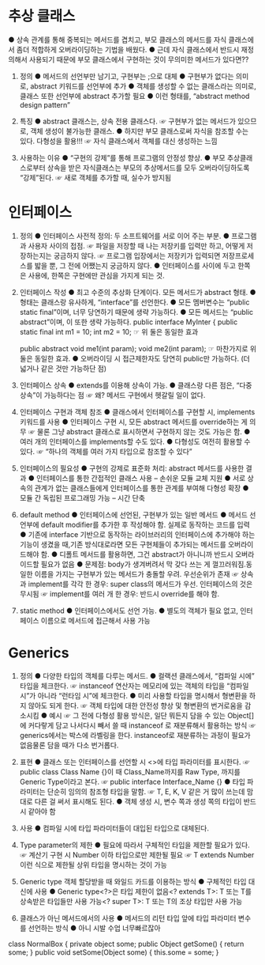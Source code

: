 # 추상 클래스
● 상속 관계를 통해 중복되는 메서드를 겹치고, 부모 클래스의 메서드를 자식 클래스에서 좀더 적합하게 오버라이딩하는 기법을 배웠다.
● 근데 자식 클래스에서 반드시 재정의해서 사용되기 때문에 부모 클래스에서 구현하는 것이 무의미한 메서드가 있다면??
1. 정의
● 메서드의 선언부만 남기고, 구현부는 ;으로 대체
● 구현부가 없다는 의미로, abstract 키워드를 선언부에 추가
● 객체를 생성할 수 없는 클래스라는 의미로, 클래스 또한 선언부에 abstract 추가할 필요
● 이런 형태를, “abstract method design pattern”

2. 특징
● abstract 클래스는, 상속 전용 클래스다.
☞ 구현부가 없는 메서드가 있으므로, 객체 생성이 불가능한 클래스.
● 하지만 부모 클래스로써 자식을 참조할 수는 있다. 다형성을 활용!!!
☞ 자식 클래스에서 객체를 대신 생성하는 느낌

3. 사용하는 이유
● “구현의 강제”를 통해 프로그램의 안정성 향상.
● 부모 추상클래스로부터 상속을 받은 자식클래스는 부모의 추상메서드를 모두 오버라이딩하도록 “강제”된다.
☞ 새로 객체를 추가할 때, 실수가 방지됨

# 인터페이스
1. 정의
● 인터페이스 사전적 정의: 두 소프트웨어를 서로 이어 주는 부분.
● 프로그램과 사용자 사이의 접점.
☞ 파일을 저장할 때 나는 저장키를 입력만 하고, 어떻게 저장하는지는 궁금하지 않다.
☞ 프로그램 입장에서는 저장키가 입력되면 저장프로세스를 밟을 뿐, 그 전에 어쨌는지 궁금하지 않다.
● 인터페이스를 사이에 두고 한쪽은 사용에, 한쪽은 구현에만 관심을 가지게 되는 것.

2. 인터페이스 작성
● 최고 수준의 추상화 단계이다. 모든 메서드가 abstract 형태.
● 형태는 클래스랑 유사하게, “interface”를 선언한다.
● 모든 멤버변수는 “public static final”이며, 너무 당연하기 때문에 생략 가능하다.
● 모든 메서드는 “public abstract”이며, 이 또한 생략 가능하다.
public interface MyInter {
	public static final int m1 = 10;
	int m2 = 10;
☞ 위 둘은 동일한 효과

	public abstract void me1(int param);
	void me2(int param);
☞ 마찬가지로 위 둘은 동일한 효과.
● 오버라이딩 시 접근제한자도 당연히 public만 가능하다. (더 넓거나 같은 것만 가능하단 점)

3. 인터페이스 상속
● extends를 이용해 상속이 가능.
● 클래스랑 다른 점은, “다중 상속”이 가능하다는 점
☞ 왜? 메서드 구현에서 헷갈릴 일이 없다. 

4. 인터페이스 구현과 객체 참조
● 클래스에서 인터페이스를 구현할 시, implements 키워드를 사용
● 인터페이스 구현 시, 모든 abstract 메서드를 override하는 게 의무
☞ 물론 그냥 abstract 클래스로 표시하면서 구현하지 않는 것도 가능은 함.
● 여러 개의 인터페이스를 implements할 수도 있다.
● 다형성도 여전히 활용할 수 있다.
☞ “하나의 객체를 여러 가지 타입으로 참조할 수 있다”

5. 인터페이스의 필요성
● 구현의 강제로 표준화 처리: abstract 메서드를 사용한 결과
● 인터페이스를 통한 간접적인 클래스 사용 – 손쉬운 모듈 교체 지원
● 서로 상속의 관계가 없는 클래스들에게 인터페이스를 통한 관계를 부여해 다형성 확장
● 모듈 간 독립된 프로그래밍 가능 – 시간 단축

6. default method
● 인터페이스에 선언된, 구현부가 있는 일반 메서드
● 메서드 선언부에 default modifier를 추가한 후 작성해야 함. 실제로 동작하는 코드를 입력
● 기존에 interface 기반으로 동작하는 라이브러리의 인터페이스에 추가해야 하는 기능이 생겼을 때,기존 방식대로라면 모든 구현체들이 추가되는 메서드를 오버라이드해야 함.
● 디폴트 메서드를 활용하면, 그건 abstract가 아니니까 반드시 오버라이드할 필요가 없음
● 문제점: body가 생겨버려서 막 갖다 쓰는 게 껄끄러워짐.동일한 이름을 가지는 구현부가 있는 메서드가 충돌할 우려. 우선순위가 존재
☞ 상속과 implement를 각각 한 경우: super class의 메서드가 우선. 인터페이스의 것은 무시됨
☞ implement를 여러 개 한 경우: 반드시 override를 해야 함.

7. static method
● 인터페이스에서도 선언 가능.
● 별도의 객체가 필요 없고, 인터페이스 이름으로 메서드에 접근해서 사용 가능

# Generics
1. 정의
● 다양한 타입의 객체를 다루는 메서드.
● 컬랙션 클래스에서, “컴파일 시에” 타입을 체크한다.
☞ instanceof 연산자는 메모리에 있는 객체의 타입을 “컴파일 시”가 아니라 “런타임 시”에 체크한다.
● 미리 사용할 타입을 명시해서 형변환을 하지 않아도 되게 한다.
☞ 객체 타입에 대한 안전성 향상 및 형변환의 번거로움을 감소시킴
● 예시
☞ 그 전에 다형성 활용 방식은, 일단 뭐든지 담을 수 있는 Object[]에 커다랗게 담고 나서다시 빼서 쓸 때 instanceof 로 재분류해서 활용하는 방식
☞ generics에서는 박스에 라벨링을 한다. instanceof로 재분류하는 과정이 필요가 없음물론 담을 때가 다소 번거롭다.

2. 표현
● 클래스 또는 인터페이스를 선언할 시 <>에 타입 파라미터를 표시한다.
☞ public class Class Name<T> {}이 때 Class_Name까지를 Raw Type, <T>까지를 Generic Type이라고 본다.
☞ public interface Interface_Name<T> {}
● 타입 파라미터는 단순히 임의의 참조형 타입을 말함.
☞ T, E, K, V 같은 거 많이 쓰는데 맘대로 다른 걸 써서 표시해도 된다.
● 객체 생성 시, 변수 쪽과 생성 쪽의 타입이 반드시 같아야 함

3. 사용
● 컴파일 시에 타입 파라미터들이 대입된 타입으로 대체된다.

4. Type parameter의 제한
● 필요에 따라서 구체적인 타입을 제한할 필요가 있다.
☞ 계산기 구현 시 Number 이하 타입으로만 제한될 필요
☞ T extends Number 이런 식으로 제한될 상위 타입을 명시하는 것이 가능

5. Generic type 객체 할당받을 때 와일드 카드를 이용하는 방식
● 구체적인 타입 대신에 사용
● Generic type<?>은 타입 제한이 없음<? extends T>: T 또는 T를 상속받은 타입들만 사용 가능<? super T>: T 또는 T의 조상 타입만 사용 가능

6. 클래스가 아닌 메서드에서의 사용
● 메서드의 리턴 타입 앞에 타입 파라미터 변수를 선언하는 방식
● 아니 시발 수업 너무빠르잖아


class NormalBox {
	private object some;
	public Object getSome() {
		return some;
	}
	public void setSome(Object some) {
		this.some = some;
	}